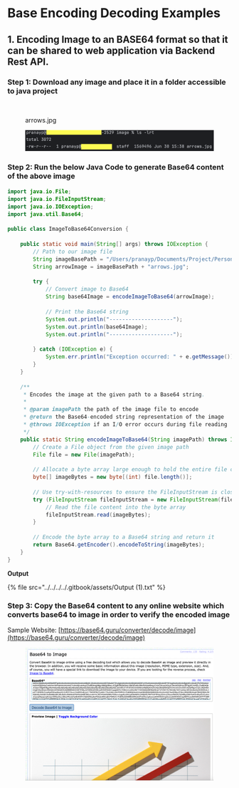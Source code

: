 # Base Encoding Decoding Examples

## 1. Encoding Image to an BASE64 format so that it can be shared to web application via Backend Rest API.

### Step 1: Download any image and place it in a folder accessible to java project

<figure><img src="../../../../.gitbook/assets/arrows.jpg" alt="" width="375"><figcaption><p>arrows.jpg</p></figcaption></figure>

<figure><img src="../../../../.gitbook/assets/image (459).png" alt="" width="563"><figcaption></figcaption></figure>

### Step 2: Run the below Java Code to generate Base64 content of the above image

```java
import java.io.File;
import java.io.FileInputStream;
import java.io.IOException;
import java.util.Base64;

public class ImageToBase64Conversion {

    public static void main(String[] args) throws IOException {
        // Path to our image file
        String imageBasePath = "/Users/pranayp/Documents/Project/Personal/sample-java-project/src/main/resources/image/";
        String arrowImage = imageBasePath + "arrows.jpg";

        try {
            // Convert image to Base64
            String base64Image = encodeImageToBase64(arrowImage);

            // Print the Base64 string
            System.out.println("--------------------");
            System.out.println(base64Image);
            System.out.println("--------------------");

        } catch (IOException e) {
            System.err.println("Exception occurred: " + e.getMessage());
        }
    }

    /**
     * Encodes the image at the given path to a Base64 string.
     *
     * @param imagePath the path of the image file to encode
     * @return the Base64-encoded string representation of the image
     * @throws IOException if an I/O error occurs during file reading
     */
    public static String encodeImageToBase64(String imagePath) throws IOException {
        // Create a File object from the given image path
        File file = new File(imagePath);

        // Allocate a byte array large enough to hold the entire file content
        byte[] imageBytes = new byte[(int) file.length()];

        // Use try-with-resources to ensure the FileInputStream is closed automatically
        try (FileInputStream fileInputStream = new FileInputStream(file)) {
            // Read the file content into the byte array
            fileInputStream.read(imageBytes);
        }

        // Encode the byte array to a Base64 string and return it
        return Base64.getEncoder().encodeToString(imageBytes);
    }
}

```

**Output**

{% file src="../../../../.gitbook/assets/Output (1).txt" %}

### Step 3: Copy the Base64 content to any online website which converts base64 to image in order to verify the encoded image

Sample Website: [https://base64.guru/converter/decode/image](https://base64.guru/converter/decode/image)

<figure><img src="../../../../.gitbook/assets/image (460).png" alt=""><figcaption></figcaption></figure>
